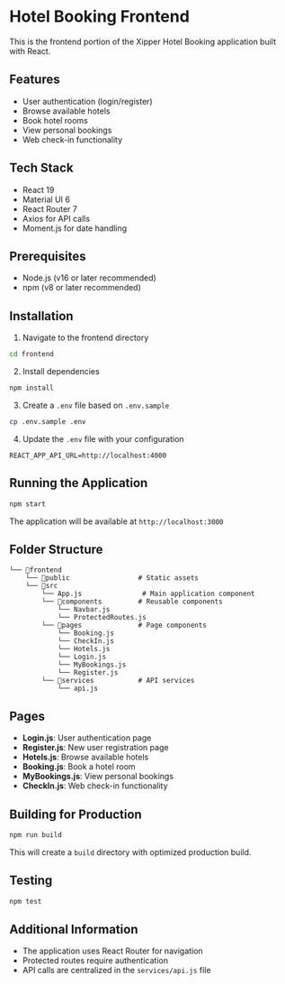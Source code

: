 # Hotel Booking Frontend

This is the frontend portion of the Xipper Hotel Booking application built with React.

## Features

- User authentication (login/register)
- Browse available hotels
- Book hotel rooms
- View personal bookings
- Web check-in functionality

## Tech Stack

- React 19
- Material UI 6
- React Router 7
- Axios for API calls
- Moment.js for date handling

## Prerequisites

- Node.js (v16 or later recommended)
- npm (v8 or later recommended)

## Installation

1. Navigate to the frontend directory

```bash
cd frontend
```

2. Install dependencies

```bash
npm install
```

3. Create a `.env` file based on `.env.sample`

```bash
cp .env.sample .env
```

4. Update the `.env` file with your configuration

```
REACT_APP_API_URL=http://localhost:4000
```

## Running the Application

```bash
npm start
```

The application will be available at `http://localhost:3000`

## Folder Structure

```
└── 📁frontend
    └── 📁public                 # Static assets
    └── 📁src
        └── App.js               # Main application component
        └── 📁components         # Reusable components
            └── Navbar.js
            └── ProtectedRoutes.js
        └── 📁pages              # Page components
            └── Booking.js
            └── CheckIn.js
            └── Hotels.js
            └── Login.js
            └── MyBookings.js
            └── Register.js
        └── 📁services           # API services
            └── api.js
```

## Pages

- **Login.js**: User authentication page
- **Register.js**: New user registration page
- **Hotels.js**: Browse available hotels
- **Booking.js**: Book a hotel room
- **MyBookings.js**: View personal bookings
- **CheckIn.js**: Web check-in functionality

## Building for Production

```bash
npm run build
```

This will create a `build` directory with optimized production build.

## Testing

```bash
npm test
```

## Additional Information

- The application uses React Router for navigation
- Protected routes require authentication
- API calls are centralized in the `services/api.js` file
